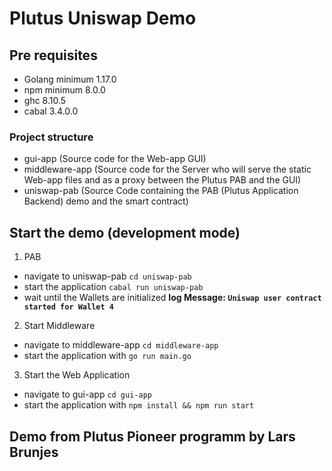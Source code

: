 # Plutus Uniswap Demo

## Pre requisites
- Golang minimum 1.17.0
- npm minimum 8.0.0
- ghc 8.10.5
- cabal 3.4.0.0


### Project structure
- gui-app (Source code for the Web-app GUI)
- middleware-app (Source code for the Server who will serve the static Web-app files and as a proxy between the Plutus PAB and the GUI)
- uniswap-pab (Source Code containing the PAB (Plutus Application Backend) demo and the smart contract)

## Start the demo (development mode)
1. PAB
  - navigate to uniswap-pab `cd uniswap-pab`
  - start the application `cabal run uniswap-pab`
  - wait until the Wallets are initialized __log Message: `Uniswap user contract started for Wallet 4`__
2. Start Middleware
  - navigate to middleware-app `cd middleware-app`
  - start the application with `go run main.go`
3. Start the Web Application
  - navigate to gui-app `cd gui-app`
  - start the application with `npm install && npm run start`


## Demo from Plutus Pioneer programm by Lars Brunjes




